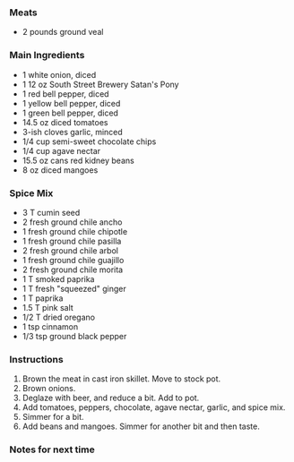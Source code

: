 ### Meats

- 2 pounds ground veal

### Main Ingredients

- 1 white onion, diced
- 1 12 oz South Street Brewery Satan's Pony
- 1 red bell pepper, diced
- 1 yellow bell pepper, diced
- 1 green bell pepper, diced
- 14.5 oz diced tomatoes
- 3-ish cloves garlic, minced
- 1/4 cup semi-sweet chocolate chips
- 1/4 cup agave nectar
- 15.5 oz cans red kidney beans
- 8 oz diced mangoes

### Spice Mix

- 3 T cumin seed
- 2 fresh ground chile ancho
- 1 fresh ground chile chipotle
- 1 fresh ground chile pasilla
- 2 fresh ground chile arbol
- 1 fresh ground chile guajillo
- 2 fresh ground chile morita
- 1 T smoked paprika
- 1 T fresh "squeezed" ginger
- 1 T paprika
- 1.5 T pink salt
- 1/2 T dried oregano
- 1 tsp cinnamon
- 1/3 tsp ground black pepper

### Instructions
1. Brown the meat in cast iron skillet. Move to stock pot.
2. Brown onions.
3. Deglaze with beer, and reduce a bit. Add to pot.
4. Add tomatoes, peppers, chocolate, agave nectar, garlic, and spice mix.
5. Simmer for a bit.
6. Add beans and mangoes. Simmer for another bit and then taste.

### Notes for next time

